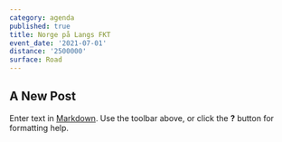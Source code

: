```yaml
---
category: agenda
published: true
title: Norge på Langs FKT
event_date: '2021-07-01'
distance: '2500000'
surface: Road
---
```

## A New Post

Enter text in [Markdown](http://daringfireball.net/projects/markdown/). Use the toolbar above, or click the **?** button for formatting help.
